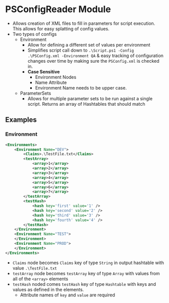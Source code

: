 PSConfigReader Module
=====================

- Allows creation of XML files to fill in parameters for script execution. This allows for easy splatting of config values.
- Two types of configs
  - Environment
    - Allow for defining a different set of values per environment
    - Simplifies script call down to `.\Script.ps1 -Config .\PSConfig.xml -Environment QA` & easy tracking of configuration changes over time by making sure the `PSConfig.xml` is checked in.
    - **Case Sensitive**
      - Environment Nodes
      - Name Attribute
      - Environment Name needs to be upper case.
  - ParameterSets
    - Allows for multiple parameter sets to be run against a single script. Returns an array of Hashtables that should match 

## Examples ##

### Environment ###
```XML
<Environments>
    <Environment Name="DEV">
        <Claims>.\TestFile.txt</Claims>
        <testArray>
            <array>1</array>
            <array>2</array>
            <array>3</array>
            <array>4</array>
            <array>5</array>
            <array>6</array>
            <array>7</array>
        </testArray>
        <testHash>
            <hash key='first' value='1' />
            <hash key='second' value='2' />
            <hash key='third' value='3' />
            <hash key='fourth' value='4' />
        </testHash>
    </Environment>
    <Environment Name="TEST">
    </Environment>
    <Environment Name="PROD">
    </Environment>
</Environments>
```

- `Claims` node becomes `Claims` key of type `String` in output hashtable with value `.\TestFile.txt`
- `testArray` node becomes `testArray` key of type `Array` with values from all of the `<array>` elements
- `testHash` noded comes `testHash` key of type `Hashtable` with keys and values as defined in the elements.
  - Attribute names of `key` and `value` are required